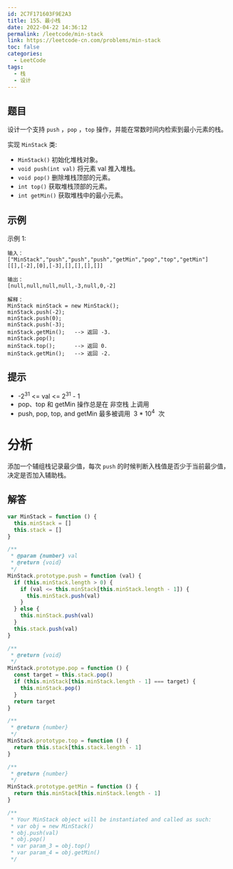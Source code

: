 ```yaml
---
id: 2C7F171603F9E2A3
title: 155、最小栈
date: 2022-04-22 14:36:12
permalink: /leetcode/min-stack
link: https://leetcode-cn.com/problems/min-stack
toc: false
categories:
  - LeetCode
tags:
  - 栈
  - 设计
---
```


<Level type='easy'/>

## 题目

设计一个支持 `push` ，`pop` ，`top` 操作，并能在常数时间内检索到最小元素的栈。

实现 `MinStack` 类:

- `MinStack()` 初始化堆栈对象。
- `void push(int val)` 将元素 val 推入堆栈。
- `void pop()` 删除堆栈顶部的元素。
- `int top()` 获取堆栈顶部的元素。
- `int getMin()` 获取堆栈中的最小元素。

## 示例

示例 1:

```text
输入：
["MinStack","push","push","push","getMin","pop","top","getMin"]
[[],[-2],[0],[-3],[],[],[],[]]

输出：
[null,null,null,null,-3,null,0,-2]

解释：
MinStack minStack = new MinStack();
minStack.push(-2);
minStack.push(0);
minStack.push(-3);
minStack.getMin();   --> 返回 -3.
minStack.pop();
minStack.top();      --> 返回 0.
minStack.getMin();   --> 返回 -2.
```

## 提示

- -2<sup>31</sup> <= val <= 2<sup>31</sup> - 1
- pop、top 和 getMin 操作总是在 非空栈 上调用
- push, pop, top, and getMin 最多被调用  3 \* 10<sup>4</sup>  次

# 分析

添加一个辅组栈记录最少值，每次 `push` 的时候判断入栈值是否少于当前最少值，决定是否加入辅助栈。

## 解答

```javascript
var MinStack = function () {
  this.minStack = []
  this.stack = []
}

/**
 * @param {number} val
 * @return {void}
 */
MinStack.prototype.push = function (val) {
  if (this.minStack.length > 0) {
    if (val <= this.minStack[this.minStack.length - 1]) {
      this.minStack.push(val)
    }
  } else {
    this.minStack.push(val)
  }
  this.stack.push(val)
}

/**
 * @return {void}
 */
MinStack.prototype.pop = function () {
  const target = this.stack.pop()
  if (this.minStack[this.minStack.length - 1] === target) {
    this.minStack.pop()
  }
  return target
}

/**
 * @return {number}
 */
MinStack.prototype.top = function () {
  return this.stack[this.stack.length - 1]
}

/**
 * @return {number}
 */
MinStack.prototype.getMin = function () {
  return this.minStack[this.minStack.length - 1]
}

/**
 * Your MinStack object will be instantiated and called as such:
 * var obj = new MinStack()
 * obj.push(val)
 * obj.pop()
 * var param_3 = obj.top()
 * var param_4 = obj.getMin()
 */
```
